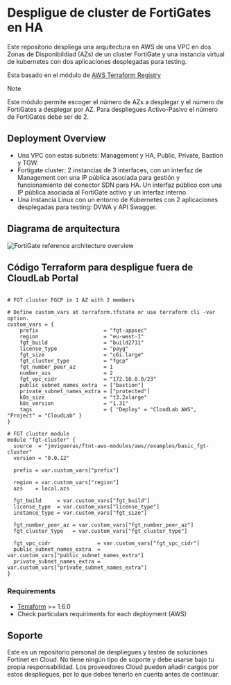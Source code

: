 # Despligue de cluster de FortiGates en HA

Este repositorio despliega una arquitectura en AWS de una VPC en dos Zonas de Disponibildiad (AZs) de un cluster FortiGate y una instancia virtual de kubernetes con dos aplicaciones desplegadas para testing.

Esta basado en el módulo de [AWS Terraform Registry](https://registry.terraform.io/modules/jmvigueras/ftnt-aws-modules/aws/latest/examples/basic_fgt-cluster)

> [!NOTE] 
> Este módulo permite escoger el número de AZs a desplegar y el número de FortiGates a desplegar por AZ. Para despliegues Activo-Pasivo el número de FortiGates debe ser de 2. 

## Deployment Overview

- Una VPC con estas subnets: Management y HA, Public, Private, Bastion y TGW. 
- Fortigate cluster: 2 instancias de 3 interfaces, con un interfaz de Management con una IP pública asociada para gestión y funcionamiento del conector SDN para HA. Un interfaz público con una IP pública asociada al FortiGate activo y un interfaz interno. 
- Una instancia Linux con un entorno de Kubernetes con 2 aplicaciones desplegadas para testing: DVWA y API Swagger. 

## Diagrama de arquitectura

![FortiGate reference architecture overview](images/basic_fgt-ha-xlb-app-sec_01.png)

## Código Terraform para despligue fuera de CloudLab Portal

```hcl

# FGT cluster FGCP in 1 AZ with 2 members

# Define custom_vars at terraform.tfstate or use terraform cli -var option. 
custom_vars = {
    prefix                     = "fgt-appsec"
    region                     = "eu-west-1"
    fgt_build                  = "build2731"
    license_type               = "payg"
    fgt_size                   = "c6i.large"
    fgt_cluster_type           = "fgcp"
    fgt_number_peer_az         = 1
    number_azs                 = 2
    fgt_vpc_cidr               = "172.10.0.0/23"
    public_subnet_names_extra  = ["bastion"]
    private_subnet_names_extra = ["protected"]
    k8s_size                   = "t3.2xlarge"
    k8s_version                = "1.31"
    tags                       = { "Deploy" = "CloudLab AWS", "Project" = "CloudLab" }
}

# FGT cluster module
module "fgt-cluster" {
  source  = "jmvigueras/ftnt-aws-modules/aws//examples/basic_fgt-cluster"
  version = "0.0.12"

  prefix = var.custom_vars["prefix"]

  region = var.custom_vars["region"]
  azs    = local.azs

  fgt_build     = var.custom_vars["fgt_build"]
  license_type  = var.custom_vars["license_type"]
  instance_type = var.custom_vars["fgt_size"]

  fgt_number_peer_az = var.custom_vars["fgt_number_peer_az"]
  fgt_cluster_type   = var.custom_vars["fgt_cluster_type"]

  fgt_vpc_cidr               = var.custom_vars["fgt_vpc_cidr"]
  public_subnet_names_extra  = var.custom_vars["public_subnet_names_extra"]
  private_subnet_names_extra = var.custom_vars["private_subnet_names_extra"]
}
```

### Requirements
* [Terraform](https://learn.hashicorp.com/terraform/getting-started/install.html) >= 1.6.0
* Check particulars requiriments for each deployment (AWS) 


## Soporte
Este es un repositorio personal de despliegues y testeo de soluciones Fortinet en Cloud. No tiene ningún tipo de soporte y debe usarse bajo tu propia responsabilidad. Los proveedores Cloud pueden añadir cargos por estos despliegues, por lo que debes tenerlo en cuenta antes de continuar. 